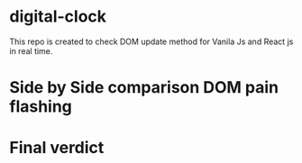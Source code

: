 # digital-clock

This repo is created to check DOM update method for Vanila Js and React js in real time.

# Side by Side comparison DOM pain flashing

# Final verdict
